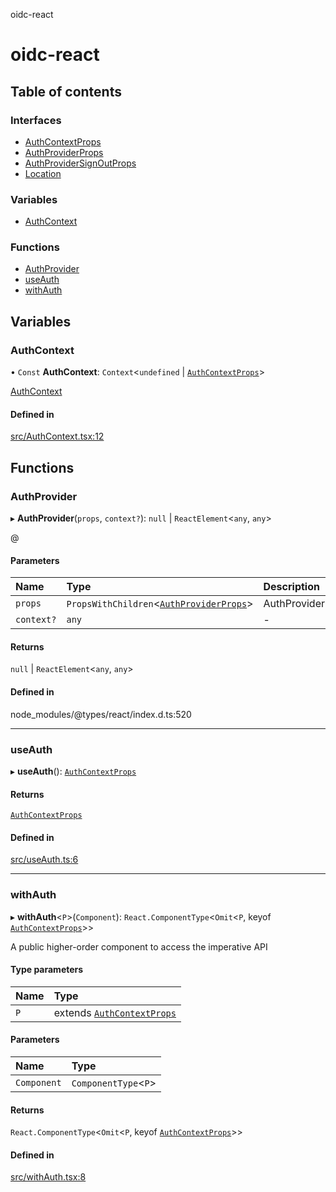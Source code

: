 oidc-react

# oidc-react

## Table of contents

### Interfaces

- [AuthContextProps](interfaces/AuthContextProps.md)
- [AuthProviderProps](interfaces/AuthProviderProps.md)
- [AuthProviderSignOutProps](interfaces/AuthProviderSignOutProps.md)
- [Location](interfaces/Location.md)

### Variables

- [AuthContext](README.md#authcontext)

### Functions

- [AuthProvider](README.md#authprovider)
- [useAuth](README.md#useauth)
- [withAuth](README.md#withauth)

## Variables

### AuthContext

• `Const` **AuthContext**: `Context`<`undefined` \| [`AuthContextProps`](interfaces/AuthContextProps.md)\>

[AuthContext](README.md#authcontext)

#### Defined in

[src/AuthContext.tsx:12](https://github.com/jamesdh/oidc-react/blob/9b4c378/src/AuthContext.tsx#L12)

## Functions

### AuthProvider

▸ **AuthProvider**(`props`, `context?`): ``null`` \| `ReactElement`<`any`, `any`\>

@

#### Parameters

| Name | Type | Description |
| :------ | :------ | :------ |
| `props` | `PropsWithChildren`<[`AuthProviderProps`](interfaces/AuthProviderProps.md)\> | AuthProviderProps |
| `context?` | `any` | - |

#### Returns

``null`` \| `ReactElement`<`any`, `any`\>

#### Defined in

node_modules/@types/react/index.d.ts:520

___

### useAuth

▸ **useAuth**(): [`AuthContextProps`](interfaces/AuthContextProps.md)

#### Returns

[`AuthContextProps`](interfaces/AuthContextProps.md)

#### Defined in

[src/useAuth.ts:6](https://github.com/jamesdh/oidc-react/blob/9b4c378/src/useAuth.ts#L6)

___

### withAuth

▸ **withAuth**<`P`\>(`Component`): `React.ComponentType`<`Omit`<`P`, keyof [`AuthContextProps`](interfaces/AuthContextProps.md)\>\>

A public higher-order component to access the imperative API

#### Type parameters

| Name | Type |
| :------ | :------ |
| `P` | extends [`AuthContextProps`](interfaces/AuthContextProps.md) |

#### Parameters

| Name | Type |
| :------ | :------ |
| `Component` | `ComponentType`<`P`\> |

#### Returns

`React.ComponentType`<`Omit`<`P`, keyof [`AuthContextProps`](interfaces/AuthContextProps.md)\>\>

#### Defined in

[src/withAuth.tsx:8](https://github.com/jamesdh/oidc-react/blob/9b4c378/src/withAuth.tsx#L8)
